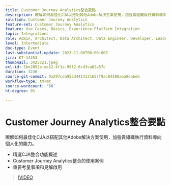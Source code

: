 ```yaml
---
title: Customer Journey Analytics整合要點
description: 瞭解如何最佳化CJA以搭配其他Adobe解決方案使用，加強貴組織執行資料導向個人化的能力。
solution: Customer Journey Analytics
feature-set: Customer Journey Analytics
feature: Use Cases, Basics, Experience Platform Integration
topic: Integrations
role: Admin, Architect, Data Architect, Data Engineer, Developer, Leader, User
level: Intermediate
doc-type: Event
last-substantial-update: 2023-11-08T00:00:00Z
jira: KT-14353
thumbnail: 3425521.jpeg
exl-id: 5be2852e-ee52-4f1e-95f2-6cd3ca62a57c
duration: 3236
source-git-commit: 9a297cda953d4414131657f9ac84580aea0eabeb
workflow-type: tm+mt
source-wordcount: '66'
ht-degree: 0%

---
```


# Customer Journey Analytics整合要點

瞭解如何最佳化CJA以搭配其他Adobe解決方案使用，加強貴組織執行資料導向個人化的能力。

* 精選CJA整合功能概述
* Customer Journey Analytics整合的使用案例
* 重要考量事項和見解啟用

>[!VIDEO](https://video.tv.adobe.com/v/3425521/?learn=on)
